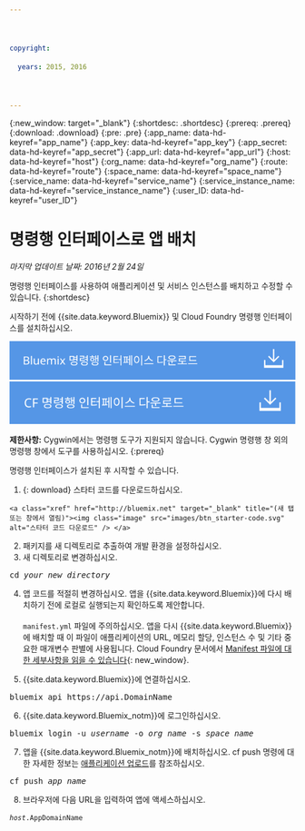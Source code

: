 ```yaml
---

 

copyright:

  years: 2015, 2016

 

---
```


{:new_window: target="_blank"}
{:shortdesc: .shortdesc}
{:prereq: .prereq}
{:download: .download}
{:pre: .pre}
{:app_name: data-hd-keyref="app_name"}
{:app_key: data-hd-keyref="app_key"}
{:app_secret: data-hd-keyref="app_secret"}
{:app_url: data-hd-keyref="app_url"}
{:host: data-hd-keyref="host"}
{:org_name: data-hd-keyref="org_name"}
{:route: data-hd-keyref="route"}
{:space_name: data-hd-keyref="space_name"}
{:service_name: data-hd-keyref="service_name"}
{:service_instance_name: data-hd-keyref="service_instance_name"}
{:user_ID: data-hd-keyref="user_ID"}

# 명령행 인터페이스로 앱 배치
*마지막 업데이트 날짜: 2016년 2월 24일*

명령행 인터페이스를 사용하여 애플리케이션 및 서비스 인스턴스를 배치하고 수정할 수 있습니다.
{:shortdesc}

시작하기 전에 {{site.data.keyword.Bluemix}} 및 Cloud Foundry 명령행 인터페이스를 설치하십시오.

<p>
<a class="xref" href="http://clis.ng.bluemix.net/ui/home.html" target="_blank" title="(새 탭 또는 창에서 열림)"><img class="image" src="images/btn_bx_commandline.svg" alt=" {{site.data.keyword.Bluemix}} 명령행 인터페이스 다운로드" /> </a>  <a class="xref" href="https://github.com/cloudfoundry/cli/releases" target="_blank" title="(새 탭 또는 창에서 열림)"><img class="image" src="images/btn_cf_commandline.svg" alt="Cloud Foundry 명령행 인터페이스 다운로드" /> </a>
</p>

**제한사항:** Cygwin에서는 명령행 도구가 지원되지 않습니다. Cygwin 명령행 창 외의 명령행 창에서 도구를 사용하십시오.
{:prereq}

명령행 인터페이스가 설치된 후 시작할 수 있습니다.

  1. {: download} 스타터 코드를 다운로드하십시오. 
      
    <a class="xref" href="http://bluemix.net" target="_blank" title="(새 탭 또는 창에서 열림)"><img class="image" src="images/btn_starter-code.svg" alt="스타터 코드 다운로드" /> </a>
  
  2. 패키지를 새 디렉토리로 추출하여 개발 환경을 설정하십시오.
  3. 새 디렉토리로 변경하십시오.
  
  <pre class="pre">cd <var class="keyword varname">your_new_directory</var></pre>
  
   4.  앱 코드를 적절히 변경하십시오. 앱을 {{site.data.keyword.Bluemix}}에 다시 배치하기 전에 로컬로 실행되는지 확인하도록 제안합니다.<br><br>`manifest.yml` 파일에 주의하십시오. 앱을 다시 {{site.data.keyword.Bluemix}}에 배치할 때 이 파일이 애플리케이션의 URL, 메모리 할당, 인스턴스 수 및 기타 중요한 매개변수 판별에 사용됩니다. Cloud Foundry 문서에서 [Manifest 파일에 대한 세부사항을 읽을 수 있습니다](https://docs.cloudfoundry.org/devguide/deploy-apps/manifest.html){: new_window}.
  
  5. {{site.data.keyword.Bluemix}}에 연결하십시오.
  
  <pre class="pre">bluemix api https://api.<span class="keyword" data-hd-keyref="DomainName">DomainName</span></pre>
  
  6. {{site.data.keyword.Bluemix_notm}}에 로그인하십시오.
 
  <pre class="pre">bluemix login -u <var class="keyword varname" data-hd-keyref="user_ID">username</var> -o <var class="keyword varname" data-hd-keyref="org_name">org_name</var> -s <var class="keyword varname" data-hd-keyref="space_name">space_name</var></pre>
  
  7. 앱을 {{site.data.keyword.Bluemix_notm}}에 배치하십시오. cf push 명령에 대한 자세한 정보는
[애플리케이션 업로드](./upload_app.html)를 참조하십시오.
  
  <pre class="pre">cf push <var class="keyword varname" data-hd-keyref="app_name">app_name</var></pre>
  
  8. 브라우저에 다음 URL을 입력하여 앱에 액세스하십시오. 
  
  <pre class="codeblock"><code><var class="keyword varname" data-hd-keyref="host">host</var>.<span class="keyword" data-hd-keyref="APPDomain">AppDomainName</span></code></pre>
